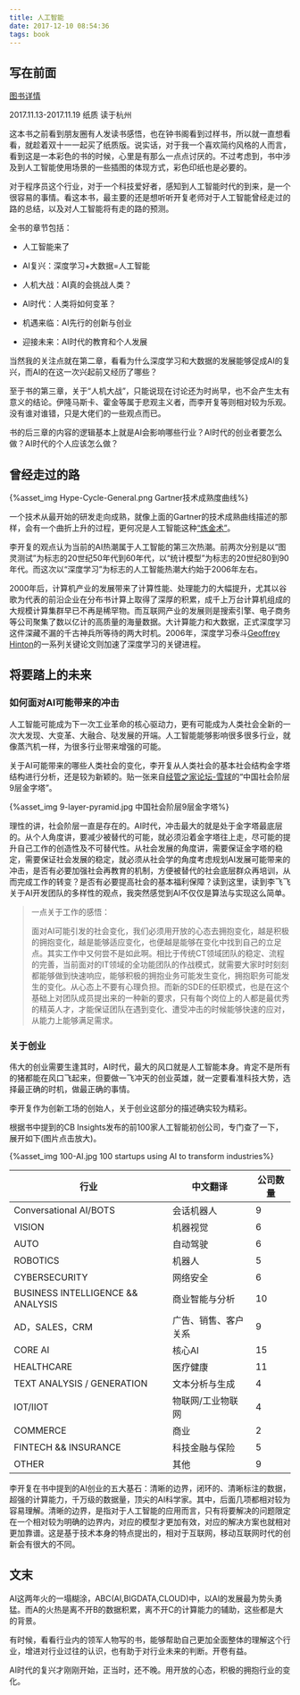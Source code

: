 ```yaml
---
title: 人工智能
date: 2017-12-10 08:54:36
tags: book
---
```


## 写在前面

[图书详情](https://book.douban.com/subject/27015112/)

2017.11.13-2017.11.19 纸质 读于杭州

这本书之前看到朋友圈有人发读书感悟，也在钟书阁看到过样书，所以就一直想看看，就趁着双十一一起买了纸质版。说实话，对于我一个喜欢简约风格的人而言，看到这是一本彩色的书的时候，心里是有那么一点点讨厌的。不过考虑到，书中涉及到人工智能使用场景的一些插图的体现方式，彩色印纸也是必要的。

对于程序员这个行业，对于一个科技爱好者，感知到人工智能时代的到来，是一个很容易的事情。看这本书，最主要的还是想听听开复老师对于人工智能曾经走过的路的总结，以及对人工智能将有走的路的预测。

全书的章节包括：

- 人工智能来了

- AI复兴：深度学习+大数据=人工智能

- 人机大战：AI真的会挑战人类？

- AI时代：人类将如何变革？

- 机遇来临：AI先行的创新与创业

- 迎接未来：AI时代的教育和个人发展

当然我的关注点就在第二章，看看为什么深度学习和大数据的发展能够促成AI的复兴，而AI的在这一次兴起前又经历了哪些？

至于书的第三章，关于“人机大战”，只能说现在讨论还为时尚早，也不会产生太有意义的结论。伊隆马斯卡、霍金等属于悲观主义者，而李开复等则相对较为乐观。没有谁对谁错，只是大佬们的一些观点而已。

书的后三章的内容的逻辑基本上就是AI会影响哪些行业？AI时代的创业者要怎么做？AI时代的个人应该怎么做？ 

## 曾经走过的路

{%asset_img Hype-Cycle-General.png Gartner技术成熟度曲线%}

一个技术从最开始的研发走向成熟，就像上面的Gartner的技术成熟曲线描述的那样，会有一个曲折上升的过程，更何况是人工智能这种[“炼金术”](http://i.dataguru.cn/mportal.php?aid=12656&mod=view)。

李开复的观点认为当前的AI热潮属于人工智能的第三次热潮。前两次分别是以“图灵测试”为标志的20世纪50年代到60年代，以“统计模型”为标志的20世纪80到90年代。而这次以“深度学习”为标志的人工智能热潮大约始于2006年左右。

2000年后，计算机产业的发展带来了计算性能、处理能力的大幅提升，尤其以谷歌为代表的前沿企业在分布书计算上取得了深厚的积累，成千上万台计算机组成的大规模计算集群早已不再是稀罕物。而互联网产业的发展则是搜索引擎、电子商务等公司聚集了数以亿计的高质量的海量数据。大计算能力和大数据，正式深度学习这件深藏不漏的千古神兵所等待的两大时机。2006年，深度学习泰斗[Geoffrey Hinton](http://www.cs.toronto.edu/~hinton/)的一系列关键论文则加速了深度学习的关键进程。

## 将要踏上的未来

### 如何面对AI可能带来的冲击

人工智能可能成为下一次工业革命的核心驱动力，更有可能成为人类社会全新的一次大发现、大变革、大融合、哒发展的开端。人工智能能够影响很多很多行业，就像蒸汽机一样，为很多行业带来增强的可能。

关于AI可能带来的哪些人类社会的变化，李开复从人类社会的基本社会结构金字塔结构进行分析，还是较为新颖的。贴一张来自[经管之家论坛-雪球](https://xueqiu.com/u/1546012564)的“中国社会阶层9层金字塔”。

{%asset_img 9-layer-pyramid.jpg 中国社会阶层9层金字塔%}

理性的讲，社会阶层一直是存在的。AI时代，冲击最大的就是处于金字塔最底层的。从个人角度讲，要减少被替代的可能，就必须沿着金字塔往上走，尽可能的提升自己工作的创造性及不可替代性。从社会发展的角度讲，需要保证金字塔的稳定，需要保证社会发展的稳定，就必须从社会学的角度考虑规划AI发展可能带来的冲击，是否有必要加强社会再教育的机制，方便被替代的社会底层群众再培训，从而完成工作的转变？是否有必要提高社会的基本福利保障？读到这里，读到李飞飞关于AI开发团队的多样性的观点，我突然感觉到AI不仅仅是算法与实现这么简单。

> 一点关于工作的感悟：
>
> 面对AI可能引发的社会变化，我们必须用开放的心态去拥抱变化，越是积极的拥抱变化，越是能够适应变化，也便越是能够在变化中找到自己的立足点。其实工作中又何尝不是如此啊。相比于传统CT领域团队的稳定、流程的完善，当前面对的IT领域的全功能团队的作战模式，就需要大家时时刻刻都能够做到快速响应，能够积极的拥抱业务可能发生变化，拥抱职务可能发生的变化。从心态上不要有心理负担。而新的SDE的任职模式，也是在这个基础上对团队成员提出来的一种新的要求，只有每个岗位上的人都是最优秀的精英人才，才能保证团队在遇到变化、遭受冲击的时候能够快速的应对，从能力上能够满足需求。

### 关于创业

伟大的创业需要生逢其时，AI时代，最大的风口就是人工智能本身。肯定不是所有的猪都能在风口飞起来，但要做一飞冲天的创业英雄，就一定要看准科技大势，选择最正确的时机，做最正确的事情。

李开复作为创新工场的创始人，关于创业这部分的描述确实较为精彩。

根据书中提到的CB Insights发布的前100家人工智能初创公司，专门查了一下，展开如下(图片点击放大)。

{%asset_img 100-AI.jpg 100 startups using AI to transform industries%}

| 行业                                | 中文翻译       | 公司数量 |
| --------------------------------- | ---------- | ---- |
| Conversational AI/BOTS            | 会话机器人      | 9    |
| VISION                            | 机器视觉       | 6    |
| AUTO                              | 自动驾驶       | 6    |
| ROBOTICS                          | 机器人        | 5    |
| CYBERSECURITY                     | 网络安全       | 6    |
| BUSINESS INTELLIGENCE && ANALYSIS | 商业智能与分析    | 10   |
| AD，SALES，CRM                      | 广告、销售、客户关系 | 9    |
| CORE AI                           | 核心AI       | 15   |
| HEALTHCARE                        | 医疗健康       | 11   |
| TEXT ANALYSIS / GENERATION        | 文本分析与生成    | 4    |
| IOT/IIOT                          | 物联网/工业物联网  | 4    |
| COMMERCE                          | 商业         | 2    |
| FINTECH && INSURANCE              | 科技金融与保险    | 5    |
| OTHER                             | 其他         | 9    |

李开复在书中提到的AI创业的五大基石：清晰的边界，闭环的、清晰标注的数据，超强的计算能力，千万级的数据量，顶尖的AI科学家。其中，后面几项都相对较为容易理解。清晰的边界，是指对于人工智能的应用而言，只有将要解决的问题限定在一个相对较为明确的边界内，对应的模型才更加有效，对应的解决方案也就相对更加靠谱。这是基于技术本身的特点提出的，相对于互联网，移动互联网时代的创新会有很大的不同。

## 文末

AI这两年火的一塌糊涂，ABC(AI,BIGDATA,CLOUD)中，以AI的发展最为势头勇猛。而A的火热是离不开B的数据积累，离不开C的计算能力的辅助，这些都是大的背景。

有时候，看看行业内的领军人物写的书，能够帮助自己更加全面整体的理解这个行业，增进对行业过往的认识，也有助于对行业未来的判断。开卷有益。

AI时代的复兴才刚刚开始，正当时，还不晚。用开放的心态，积极的拥抱行业的变化。